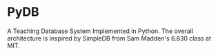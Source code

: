 # PyDB

A Teaching Database System Implemented in Python.
The overall architecture is inspired by SimpleDB from Sam Madden's 6.830 class at MIT.

